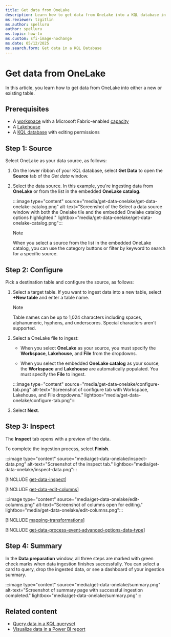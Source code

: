 ```yaml
---
title: Get data from OneLake
description: Learn how to get data from OneLake into a KQL database in Real-Time Intelligence.
ms.reviewer: tzgitlin
ms.author: spelluru
author: spelluru
ms.topic: how-to
ms.custom: sfi-image-nochange
ms.date: 05/12/2025
ms.search.form: Get data in a KQL Database
---
```


# Get data from OneLake

In this article, you learn how to get data from OneLake into either a new or existing table.

## Prerequisites

* A [workspace](../fundamentals/create-workspaces.md) with a Microsoft Fabric-enabled [capacity](../enterprise/licenses.md#capacity)
* A [Lakehouse](../data-engineering/create-lakehouse.md)
* A [KQL database](create-database.md) with editing permissions

## Step 1: Source

Select OneLake as your data source, as follows:

1. On the lower ribbon of your KQL database, select **Get Data** to open the **Source** tab of the *Get data* window.

1. Select the data source. In this example, you're ingesting data from **OneLake** or from the list in the embedded **OneLake catalog**.

    :::image type="content" source="media/get-data-onelake/get-data-onelake-catalog.png" alt-text="Screenshot of the Select a data source window with both the Onelake tile and the embedded Onelake catalog options highlighted." lightbox="media/get-data-onelake/get-data-onelake-catalog.png":::

    >[!NOTE]
    >
    > When you select a source from the list in the embedded OneLake catalog, you can use the category buttons or filter by keyword to search for a specific source.

## Step 2: Configure

Pick a destination table and configure the source, as follows:

1. Select a target table. If you want to ingest data into a new table, select **+New table** and enter a table name.

    > [!NOTE]
    > Table names can be up to 1,024 characters including spaces, alphanumeric, hyphens, and underscores. Special characters aren't supported.

1. Select a OneLake file to ingest:

    * When you select **OneLake** as your source, you must specify the **Workspace**, **Lakehouse**, and **File** from the dropdowns.

    * When you select the embedded **OneLake catalog** as your source, the **Workspace** and **Lakehouse** are automatically populated. You must specify the **File** to ingest.

    :::image type="content" source="media/get-data-onelake/configure-tab.png" alt-text="Screenshot of configure tab with Workspace, Lakehouse, and File dropdowns." lightbox="media/get-data-onelake/configure-tab.png":::

1. Select **Next**.

## Step 3: Inspect

The **Inspect** tab opens with a preview of the data.

To complete the ingestion process, select **Finish**.

:::image type="content" source="media/get-data-onelake/inspect-data.png" alt-text="Screenshot of the inspect tab." lightbox="media/get-data-onelake/inspect-data.png":::

[!INCLUDE [get-data-inspect](includes/get-data-inspect.md)]

[!INCLUDE [get-data-edit-columns](includes/get-data-edit-columns.md)]

:::image type="content" source="media/get-data-onelake/edit-columns.png" alt-text="Screenshot of columns open for editing." lightbox="media/get-data-onelake/edit-columns.png":::

[!INCLUDE [mapping-transformations](includes/mapping-transformations.md)]

[!INCLUDE [get-data-process-event-advanced-options-data-type](includes/get-data-process-event-advanced-options-data-type.md)]

## Step 4: Summary

In the **Data preparation** window, all three steps are marked with green check marks when data ingestion finishes successfully. You can select a card to query, drop the ingested data, or see a dashboard of your ingestion summary.

:::image type="content" source="media/get-data-onelake/summary.png" alt-text="Screenshot of summary page with successful ingestion completed." lightbox="media/get-data-onelake/summary.png":::

## Related content

* [Query data in a KQL queryset](kusto-query-set.md)
* [Visualize data in a Power BI report](create-powerbi-report.md)
